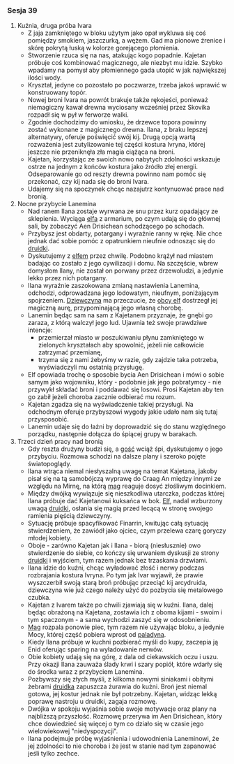### Sesja 39
1. Kuźnia, druga próba Ivara
    - Z jaja zamkniętego w bloku użytym jako opał wykluwa się coś pomiędzy smokiem, jaszczurką, a wężem. Gad ma pionowe źrenice i skórę pokrytą łuską w kolorze gorejącego płomienia.
    - Stworzenie rzuca się na nas, atakując kogo popadnie. Kajetan próbuje coś kombinować magicznego, ale niezbyt mu idzie. Szybko wpadamy na pomysł aby płomiennego gada utopić w jak największej ilości wody.
    - Kryształ, jedyne co pozostało po poczwarze, trzeba jakoś wprawić w konstruowany topór. 
    - Nowej broni Ivara na powrót brakuje także rękojeści, ponieważ niemagiczny kawał drewna wyciosany wcześniej przez Skovika rozpadł się w pył w ferworze walki.
    - Zgodnie dochodzimy do wniosku, że drzewce topora powinny zostać wykonane z magicznego drewna. Ilana, z braku lepszej alternatywy, oferuje poświęcić swój kij. Drugą opcją wartą rozważenia jest zutylizowanie tej części kostura Ivryna, której jeszcze nie przeniknęła zła magia ciążąca na broni.
    - Kajetan, korzystając ze swoich nowo nabytych zdolności wskazuje ostrze na jednym z końców kostura jako źródło złej energii. Odseparowanie go od reszty drewna powinno nam pomóc się przekonać, czy kij nada się do broni Ivara.
    - Udajemy się na spoczynek chcąc nazajutrz kontynuować prace nad bronią.
2. Nocne przybycie Lanemina
    - Nad ranem Ilana zostaje wyrwana ze snu przez kurz opadający ze sklepienia. Wyciąga [elfa](Kajetan) z armarium, po czym udają się do głównej sali, by zobaczyć Aen Drisichean schodzącego po schodach. 
    - Przybysz jest obdarty, potargany i wyraźnie ranny w rękę. Nie chce jednak dać sobie pomóc z opatrunkiem nieufnie odnosząc się do [druidki](Ilana).
    - Dyskutujemy z [elfem](Lanemin) przez chwilę. Podobno krążył nad miastem badając co zostało z jego cywilizacji i domu. Na szczęście, wbrew domysłom Ilany, nie został on porwany przez drzewoludzi, a jedynie lekko przez nich potargany. 
    - Ilana wyraźnie zaszokowana zmianą nastawienia Lanemina, odchodzi, odprowadzana jego lodowatym, nieufnym, poniżającym spojrzeniem. [Dziewczyna](Ilana) ma przeczucie, że [obcy elf](Lanemin) dostrzegł jej magiczną aurę, przypominającą jego własną chorobę.
    - Lanemin będąc sam na sam z Kajetanem przyznaje, że gnębi go zaraza, z którą walczył jego lud. Ujawnia też swoje prawdziwe intencje: 
        - przemierzał miasto w poszukiwaniu płynu zamkniętego w zielonych kryształach aby spowolnić, jeżeli nie całkowicie zatrzymać przemianę,
        - trzyma się z nami żebyśmy w razie, gdy zajdzie taka potrzeba, wyświadczyli mu ostatnią przysługę.
    - Elf opowiada trochę o sposobie bycia Aen Drisichean i mówi o sobie samym jako wojowniku, który - podobnie jak jego pobratymcy - nie przywykł składać broni i poddawać się losowi. Prosi Kajetan aby ten go zabił jeżeli choroba zacznie odbierać mu rozum.
    - Kajetan zgadza się na wyświadczenie takiej przysługi. Na odchodnym oferuje przybyszowi wygody jakie udało nam się tutaj przysposobić. 
    - Lanemin udaje się do łaźni by doprowadzić się do stanu względnego porządku, następnie dołącza do śpiącej grupy w barakach.
3. Trzeci dzień pracy nad bronią
    - Gdy reszta drużyny budzi się, a [gość](Lanemin) wciąż śpi, dyskutujemy o jego przybyciu. Rozmowa schodzi na dalsze plany i szeroko pojęte światopoglądy. 
    - Ilana wtrąca niemal niesłyszalną uwagę na temat Kajetana, jakoby pisał się na tą samobójczą wyprawę do Craag An między innymi ze względu na Mirnę, na którą [mag](Kajetan) reaguje dosyć złośliwym docinkiem.
    - Między dwójką wywiązuje się nieszkodliwa utarczka, podczas której Ilana próbuje dać Kajetanowi kuksańca w bok. [Elf](Kajetan), nadal wzburzony uwagą [druidki](Ilana), osłania się magią przed lecącą w stronę swojego ramienia pięścią dziewczyny. 
    - Sytuację próbuje spacyfikować Finarrin, kwitując całą sytuację stwierdzeniem, że zawiódł jako ojciec, czym przelewa czarę goryczy młodej kobiety. 
    - Oboje - zarówno Kajetan jak i Ilana - biorą (niesłusznie) owo stwierdzenie do siebie, co kończy się urwaniem dyskusji ze strony [druidki](Ilana) i wyjściem, tym razem jednak bez trzaskania drzwiami.
    - Ilana idzie do kuźni, chcąc wyładować złość i nerwy podczas rozbrajania kostura Ivryna. Po tym jak Ivar wyjawił, że prawie wyszczerbił swoją starą broń próbując przeciąć kij arcydruida, dziewczyna wie już czego należy użyć do pozbycia się metalowego czubka.
    - Kajetan z Ivarem także po chwili zjawiają się w kuźni. Ilana, dalej będąc obrażoną na Kajetana, zostawia ich z oboma kijami - swoim i tym spaczonym - a sama wychodzi zaszyć się w odosobnieniu.
    - [Mag](Kajetan) rozpala ponowie piec, tym razem nie używając bloku, a jedynie Mocy, której część pobiera wprost od [paladyna](Ivar). 
    - Kiedy Ilana próbuje w kuchni pozbierać myśli do kupy, zaczepia ją Enid oferując sparing na wyładowanie nerwów.
    - Obie kobiety udają się na górę, z dala od ciekawskich oczu i uszu. Przy okazji Ilana zauważa ślady krwi i szary popiół, które wdarły się do środka wraz z przybyciem Lanemina.
    - Pozbywszy się złych myśli, z kilkoma nowymi siniakami i obitymi żebrami [druidka](Ilana) zapuszcza żurawia do kuźni. Broń jest niemal gotowa, jej kostur jednak nie był potrzebny. Kajetan, widząc lekką poprawę nastroju u druidki, zagaja rozmowę.
    - Dwójka w spokoju wyjaśnia sobie swoje motywacje oraz plany na najbliższą przyszłość. Rozmowę przerywa im Aen Drisichean, który chce dowiedzieć się więcej o tym co działo się w czasie jego wielowiekowej "niedyspozycji".
    - Ilana podejmuje próbę wyjaśnienia i udowodnienia Laneminowi, że jej zdolności to nie choroba i że jest w stanie nad tym zapanować jeśli tylko zechce.